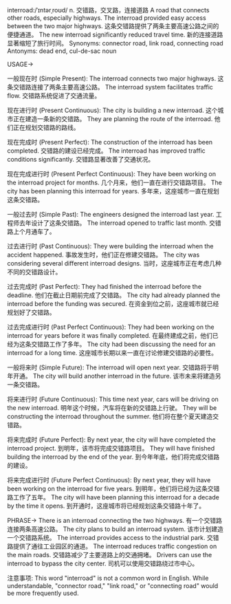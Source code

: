 interroad:/ˈɪntərˌroʊd/
n.
交错路，交叉路，连接道路
A road that connects other roads, especially highways.
The interroad provided easy access between the two major highways.  这条交错路提供了两条主要高速公路之间的便捷通道。
The new interroad significantly reduced travel time. 新的连接道路显著缩短了旅行时间。
Synonyms: connector road, link road, connecting road
Antonyms: dead end, cul-de-sac
noun


USAGE->

一般现在时 (Simple Present):
The interroad connects two major highways. 这条交错路连接了两条主要高速公路。
The interroad system facilitates traffic flow. 交错路系统促进了交通流量。

现在进行时 (Present Continuous):
The city is building a new interroad.  这个城市正在建造一条新的交错路。
They are planning the route of the interroad. 他们正在规划交错路的路线。

现在完成时 (Present Perfect):
The construction of the interroad has been completed. 交错路的建设已经完成。
The interroad has improved traffic conditions significantly. 交错路显著改善了交通状况。

现在完成进行时 (Present Perfect Continuous):
They have been working on the interroad project for months. 几个月来，他们一直在进行交错路项目。
The city has been planning this interroad for years.  多年来，这座城市一直在规划这条交错路。

一般过去时 (Simple Past):
The engineers designed the interroad last year. 工程师去年设计了这条交错路。
The interroad opened to traffic last month. 交错路上个月通车了。

过去进行时 (Past Continuous):
They were building the interroad when the accident happened. 事故发生时，他们正在修建交错路。
The city was considering several different interroad designs.  当时，这座城市正在考虑几种不同的交错路设计。


过去完成时 (Past Perfect):
They had finished the interroad before the deadline. 他们在截止日期前完成了交错路。
The city had already planned the interroad before the funding was secured. 在资金到位之前，这座城市就已经规划好了交错路。

过去完成进行时 (Past Perfect Continuous):
They had been working on the interroad for years before it was finally completed.  在最终建成之前，他们已经为这条交错路工作了多年。
The city had been discussing the need for an interroad for a long time. 这座城市长期以来一直在讨论修建交错路的必要性。

一般将来时 (Simple Future):
The interroad will open next year. 交错路将于明年开通。
The city will build another interroad in the future. 该市未来将建造另一条交错路。

将来进行时 (Future Continuous):
This time next year, cars will be driving on the new interroad. 明年这个时候，汽车将在新的交错路上行驶。
They will be constructing the interroad throughout the summer. 他们将在整个夏天建造交错路。

将来完成时 (Future Perfect):
By next year, the city will have completed the interroad project. 到明年，该市将完成交错路项目。
They will have finished building the interroad by the end of the year. 到今年年底，他们将完成交错路的建设。

将来完成进行时 (Future Perfect Continuous):
By next year, they will have been working on the interroad for five years.  到明年，他们将已经为这条交错路工作了五年。
The city will have been planning this interroad for a decade by the time it opens. 到开通时，这座城市将已经规划这条交错路十年了。



PHRASE->
There is an interroad connecting the two highways. 有一个交错路连接两条高速公路。
The city plans to build an interroad system. 该市计划建造一个交错路系统。
The interroad provides access to the industrial park. 交错路提供了通往工业园区的通道。
The interroad reduces traffic congestion on the main roads. 交错路减少了主要道路上的交通拥堵。
Drivers can use the interroad to bypass the city center. 司机可以使用交错路绕过市中心。


注意事项:  This word "interroad" is not a common word in English. While understandable, "connector road," "link road," or "connecting road" would be more frequently used.
